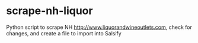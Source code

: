 # scrape-nh-liquor
Python script to scrape NH http://www.liquorandwineoutlets.com, check for changes, and create a file to import into Salsify
